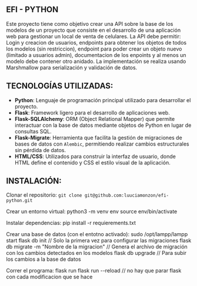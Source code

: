 ## EFI - PYTHON
Este proyecto tiene como objetivo crear una API sobre la base de los modelos de un proyecto que consiste en el desarrollo de una aplicación web para gestionar un local de venta de celulares. La API debe permitir: Login
y creacion de usuarios, endpoints para obtener los objetos de todos los modelos (sin restriccion), endpoint para poder crear un objeto nuevo (limitado a usuarios admin), documentacion de los enpoints y al menos un modelo debe contener otro anidado.
La implementación se realiza usando Marshmallow para serialización y validación de datos.


## TECNOLOGÍAS UTILIZADAS:

- **Python**: Lenguaje de programación principal utilizado para desarrollar el proyecto.
- **Flask**: Framework ligero para el desarrollo de aplicaciones web.
- **Flask-SQLAlchemy**: ORM (Object Relational Mapper) que permite interactuar con la base de datos mediante objetos de Python en lugar de consultas SQL.
- **Flask-Migrate**: Herramienta que facilita la gestión de migraciones de bases de datos con `Alembic`, permitiendo realizar cambios estructurales sin pérdida de datos.
- **HTML/CSS**: Utilizados para construir la interfaz de usuario, donde HTML define el contenido y CSS el estilo visual de la aplicación.


## INSTALACIÓN:
Clonar el repositorio:
`git clone git@github.com:luuciamonzon/efi-python.git`

Crear un entorno virtual:
python3 -m venv env
source env/bin/activate  

Instalar dependencias:
pip install -r requierements.txt

Crear una base de datos (con el entotno activado):
sudo /opt/lampp/lampp start 
flask db init // Solo la primera vez para configurar las migraciones
flask db migrate -m "Nombre de la migracion" // Genera el archivo de migración con los cambios detectados en los modelos
flask db upgrade // Para subir los cambios a la base de datos

Correr el programa:
flask run 
flask run --reload // no hay que parar flask con cada modificacion que se hace






